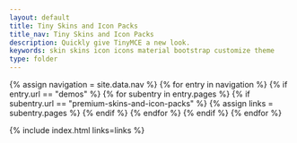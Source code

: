 ```yaml
---
layout: default
title: Tiny Skins and Icon Packs
title_nav: Tiny Skins and Icon Packs
description: Quickly give TinyMCE a new look.
keywords: skin skins icon icons material bootstrap customize theme
type: folder
---
```


{% assign navigation = site.data.nav %}
{% for entry in navigation %}
  {% if entry.url == "demos" %}
    {% for subentry in entry.pages %}
      {% if subentry.url == "premium-skins-and-icon-packs" %}
        {% assign links = subentry.pages %}
      {% endif %}
    {% endfor %}
  {% endif %}
{% endfor %}

{% include index.html links=links %}
